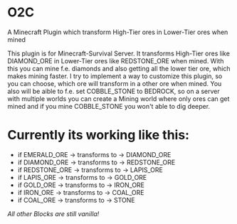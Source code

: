 # O2C
A Minecraft Plugin which transform High-Tier ores in Lower-Tier ores when mined

This plugin is for Minecraft-Survival Server. It transforms High-Tier ores like DIAMOND_ORE in Lower-Tier ores like REDSTONE_ORE when mined.
With this you can mine f.e. diamonds and also getting all the lower tier ore, which makes mining faster.
I try to implement a way to customize this plugin, so you can choose, which ore will transform in a other ore when mined.
You also will be aible to f.e. set COBBLE_STONE to BEDROCK, so on a server with multiple worlds you can create a Mining world where only ores can get mined and if you mine COBBLE_STONE you won't able to dig deeper.

# Currently its working like this:
- if EMERALD_ORE  -> transforms to -> DIAMOND_ORE
- if DIAMOND_ORE  -> transforms to -> REDSTONE_ORE
- if REDSTONE_ORE -> transforms to -> LAPIS_ORE
- if LAPIS_ORE -> transforms to -> GOLD_ORE
- if GOLD_ORE -> transforms to -> IRON_ORE
- if IRON_ORE -> transforms to -> COAL_ORE
- if COAL_ORE -> transforms to -> STONE

*All other Blocks are still vanilla!*
